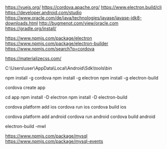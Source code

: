 https://vuejs.org/
https://cordova.apache.org/
https://www.electron.build/cli
https://developer.android.com/studio
https://www.oracle.com/de/java/technologies/javase/javase-jdk8-downloads.html
http://bugmenot.com/view/oracle.com
https://gradle.org/install/

https://www.npmjs.com/package/electron
https://www.npmjs.com/package/electron-builder
https://www.npmjs.com/search?q=cordova

https://materializecss.com/

C:\Users\user\AppData\Local\Android\Sdk\tools\bin

npm install -g cordova 
npm install -g electron 
npm install -g electron-build

cordova create app

cd app
npm install -D electron 
npm install -D electron-build

cordova platform add ios
cordova run ios
cordova build ios

cordova platform add android
cordova run android
cordova build android 

electron-build -mwl


https://www.npmjs.com/package/mysql
https://www.npmjs.com/package/mysql-events